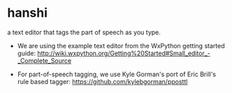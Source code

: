 hanshi
======

a text editor that tags the part of speech as you type.

* We are using the example text editor from the WxPython getting started guide:
  http://wiki.wxpython.org/Getting%20Started#Small_editor_-_Complete_Source

* For part-of-speech tagging, we use Kyle Gorman's port of Eric Brill's rule based tagger:
  https://github.com/kylebgorman/pposttl
